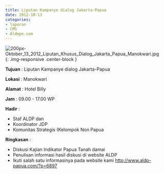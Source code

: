 ```yaml
---
title: Liputan Kampanye dialog Jakarta-Papua
date: 2012-10-13
categories:
- laporan
- CMS
- Aldepe.com
---
```


![200px-Oktober_13_2012_Liputan_Khusus_Dialog_Jakarta_Papua_Manokwari.jpg](/uploads/200px-Oktober_13_2012_Liputan_Khusus_Dialog_Jakarta_Papua_Manokwari.jpg){: .img-responsive .center-block }

**Tujuan** : Liputan Kampanye dialog Jakarta-Papua

**Lokasi** : Manokwari

**Alamat** : Hotel Billy

**Jam** : 09.00 - 17.00 WP

**Hadir** : 
* Staf ALDP dan
* Koordinator JDP
* Komunitas Strategis (Kelompok Non Papua

**Ringkasan** : 
* Diskusi Kajian Indikator Papua Tanah damai
* Penulisan informasi hasil diskusi di website ALDP
* Ikuti salah satu informasinya pada website kami http://www.aldp-papua.com/?p=6897
